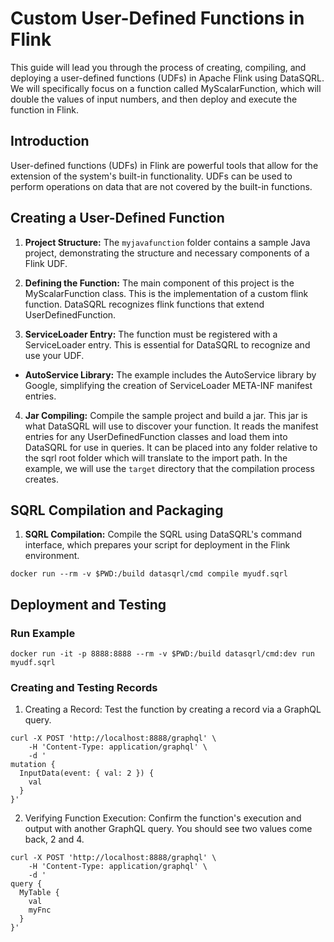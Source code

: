 
# Custom User-Defined Functions in Flink
This guide will lead you through the process of creating, compiling, and deploying a user-defined functions (UDFs) in Apache Flink using DataSQRL. We will specifically focus on a function called MyScalarFunction, which will double the values of input numbers, and then deploy and execute the function in Flink.

## Introduction
User-defined functions (UDFs) in Flink are powerful tools that allow for the extension of the system's built-in functionality. UDFs can be used to perform operations on data that are not covered by the built-in functions.

## Creating a User-Defined Function
1. **Project Structure:** The `myjavafunction` folder contains a sample Java project, demonstrating the structure and necessary components of a Flink UDF.

2. **Defining the Function:** The main component of this project is the MyScalarFunction class. This is the implementation of a custom flink function. DataSQRL recognizes flink functions that extend UserDefinedFunction.

3. **ServiceLoader Entry:** The function must be registered with a ServiceLoader entry. This is essential for DataSQRL to recognize and use your UDF.
- **AutoService Library:** The example includes the AutoService library by Google, simplifying the creation of ServiceLoader META-INF manifest entries.

4. **Jar Compiling:** Compile the sample project and build a jar. This jar is what DataSQRL will use to discover your function. It reads the manifest entries for any UserDefinedFunction classes and load them into DataSQRL for use in queries. It can be placed into any folder relative to the sqrl root folder which will translate to the import path. In the example, we will use the `target` directory that the compilation process creates.

## SQRL Compilation and Packaging
1. **SQRL Compilation:** Compile the SQRL using DataSQRL's command interface, which prepares your script for deployment in the Flink environment.

```shell
docker run --rm -v $PWD:/build datasqrl/cmd compile myudf.sqrl
```

## Deployment and Testing
### Run Example
```shell
docker run -it -p 8888:8888 --rm -v $PWD:/build datasqrl/cmd:dev run myudf.sqrl
```
### Creating and Testing Records
1. Creating a Record: Test the function by creating a record via a GraphQL query.
```shell
curl -X POST 'http://localhost:8888/graphql' \
    -H 'Content-Type: application/graphql' \
    -d '
mutation {
  InputData(event: { val: 2 }) {
    val
  }
}'
```

2. Verifying Function Execution: Confirm the function's execution and output with another GraphQL query. You should see two values come back, 2 and 4.

```shell
curl -X POST 'http://localhost:8888/graphql' \
    -H 'Content-Type: application/graphql' \
    -d '
query {
  MyTable {
    val
    myFnc
  }
}'
```
